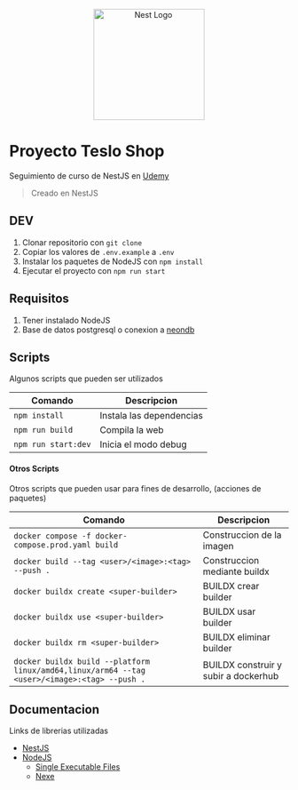 <p align="center">
  <a href="http://nestjs.com/" target="blank"><img src="https://nestjs.com/img/logo-small.svg" width="200" alt="Nest Logo" /></a>
</p>

# Proyecto Teslo Shop

Seguimiento de curso de NestJS en [Udemy](https://www.udemy.com/course/nest-framework/)

> Creado en NestJS

## DEV

1. Clonar repositorio con `git clone`
2. Copiar los valores de `.env.example` a `.env`
3. Instalar los paquetes de NodeJS con `npm install`
4. Ejecutar el proyecto con `npm run start`

## Requisitos

1. Tener instalado NodeJS
2. Base de datos postgresql o conexion a [neondb](https://neon.tech/)

## Scripts

Algunos scripts que pueden ser utilizados

| Comando             | Descripcion              |
| ------------------- | ------------------------ |
| `npm install`       | Instala las dependencias |
| `npm run build`     | Compila la web           |
| `npm run start:dev` | Inicia el modo debug     |

#### Otros Scripts

Otros scripts que pueden usar para fines de desarrollo, (acciones de paquetes)

| Comando                                                                                      | Descripcion                          |
| -------------------------------------------------------------------------------------------- | ------------------------------------ |
| `docker compose -f docker-compose.prod.yaml build`                                           | Construccion de la imagen            |
| `docker build --tag <user>/<image>:<tag> --push .`                                           | Construccion mediante buildx         |
| `docker buildx create <super-builder>`                                                       | BUILDX crear builder                 |
| `docker buildx use <super-builder>`                                                          | BUILDX usar builder                  |
| `docker buildx rm <super-builder>`                                                           | BUILDX eliminar builder              |
| `docker buildx build --platform linux/amd64,linux/arm64 --tag <user>/<image>:<tag> --push .` | BUILDX construir y subir a dockerhub |


## Documentacion

Links de librerias utilizadas

- [NestJS](https://nestjs.com)
- [NodeJS](https://nodejs.org/en)
  - [Single Executable Files](https://nodejs.org/api/single-executable-applications.html)
  - [Nexe](https://github.com/nexe/nexe)
